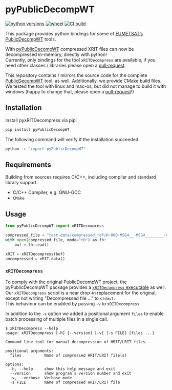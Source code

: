 # pyPublicDecompWT
[![python versions](https://img.shields.io/pypi/pyversions/pyPublicDecompWT)](https://pypi.org/project/pyPublicDecompWT)
[![wheel](https://img.shields.io/pypi/wheel/pyPublicDecompWT)](https://pypi.org/project/pyPublicDecompWT/#files)
[![CI build](https://github.com/sbrodehl/pyPublicDecompWT/actions/workflows/trigger.yml/badge.svg)](https://github.com/sbrodehl/pyPublicDecompWT/actions/workflows/trigger.yml)

This package provides python bindings for some of [EUMETSAT’s PublicDecompWT][2] tools.

With [pyPublicDecompWT][1] compressed XRIT files can now be decompressed in-memory, directly with python!  
Currently, only bindings for the tool `xRITDecompress` are available, if you need other classes / libraries please open a [pull-request][3].

This repository contains / mirrors the source code for the complete [PublicDecompWT][2] tool, as well.
Additionally, we provide CMake build files.
We tested the tool with linux and mac-os, but did not manage to build it with windows (happy to change that, please open a [pull-request][3]!)

## Installation

Install pyxRITDecompress via pip:
```bash
pip install pyPublicDecompWT
```

The following command will verify if the installation succeeded:

```bash
python -c "import pyPublicDecompWT"
```

## Requirements
Building from sources requires C/C++, including compiler and standard library support.

- C/C++ Compiler, e.g. GNU-GCC
- `CMake`

## Usage

```python
from pyPublicDecompWT import xRITDecompress

compressed_file = "test-data/compressed_ref/H-000-MSG4__-MSG4________-HRV______-000012___-202105260000-C_"
with open(compressed_file, mode="rb") as fh:
    buf = fh.read()

xRIT = xRITDecompress(buf)
uncompressed = xRIT.data()
```

### `xRITDecompress`

To comply with the original PublicDecompWT project, the pyPublicDecompWT package provides a [`xRITDecompress` executable](scripts/xRITDecompress) as well.  
Our `xRITDecompress` script is a near drop-in replacement for the original, except not writing "Decompressed file ..." to `stdout`.  
This behaviour can be enabled by passing `-v` to `xRITDecompress`.  

In addition to the `-s` option we added a positional argument `files` to enable batch processing of multiple files in a single call.

```
$ xRITDecompress --help
usage: xRITDecompress [-h] [--version] [-v] [-s FILE] [files ...]

Command line tool for manual decompression of HRIT/LRIT files.

positional arguments:
  files          Name of compressed HRIT/LRIT file(s)

options:
  -h, --help     show this help message and exit
  --version      show program`s version number and exit
  -v, --verbose  Verbose mode
  -s FILE        Name of compressed HRIT/LRIT file
```

[1]: https://github.com/sbrodehl/pyPublicDecompWT
[2]: https://gitlab.eumetsat.int/open-source/PublicDecompWT
[3]: https://github.com/sbrodehl/pyPublicDecompWT/pulls
